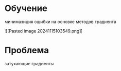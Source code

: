 # Обучение

минимазиция ошибки на основке методов градиента

![[Pasted image 20241115103549.png]]

# Проблема

затухающие градиенты